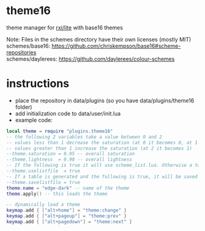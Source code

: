 # theme16
theme manager for [rxi/lite](https://github.com/rxi/lite) with base16 themes

Note: Files in the schemes directory have their own licenses (mostly MIT)  
schemes/base16: https://github.com/chriskempson/base16#scheme-repositories  
schemes/daylerees: https://github.com/daylerees/colour-schemes  

# instructions
* place the repository in data/plugins (so you have data/plugins/theme16 folder)
* add initialization code to data/user/init.lua
* example code:  
```lua
local theme = require "plugins.theme16"
-- the following 2 variables take a value between 0 and 2
-- values less than 1 decrease the saturation (at 0 it becomes 0, at 1 there is no change)
-- values greater than 1 increase the saturation (at 2 it becomes 1)
--theme.saturation = 0.95 -- overall saturation
--theme.lightness  = 0.90 -- overall lightness
-- If the following is true it will use scheme_list.lua. Otherwise a table will be generated 
--theme.uselistfile  = true 
-- If a table is generated and the following is true, it will be saved as scheme_list.lua
--theme.savelistfile = true
theme.name = "edge-dark" -- name of the theme
theme.apply() -- this loads the theme

-- dynamically load a theme
keymap.add { ["alt+home"] = "theme:change" }
keymap.add { ["alt+pageup"] = "theme:prev" }
keymap.add { ["alt+pagedown"] = "theme:next" }
```
